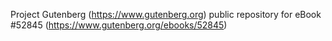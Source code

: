 Project Gutenberg (https://www.gutenberg.org) public repository for
eBook #52845 (https://www.gutenberg.org/ebooks/52845)
